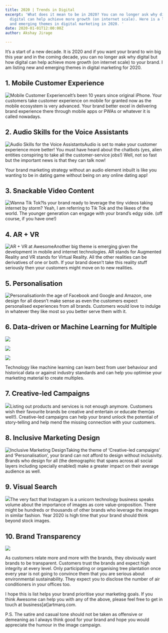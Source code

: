 ```yaml
---
title: 2020 | Trends in Digital
excerpt: 'What does it mean to be in 2020? You can no longer ask why digital but how
  digital can help achieve more growth (on internet scale). Here is a list of new
  and emerging themes in digital marketing in 2020. '
date: 2020-01-01T12:00:00Z
author: Akshay Jirage

---
```

It’s a start of a new decade. It is 2020 and if you want your brand to win big this year and in the coming decade, you can no longer ask why digital but how digital can help achieve more growth (on internet scale) to your brand. I am listing new and emerging themes in digital marketing for 2020.

## 1. Mobile Customer Experience

![Mobile Customer Experience](/uploads/mobile-experience.png "Experience on mobile is key for brands in 2020")It’s been 10 years since original iPhone. Your customers take customer experience on mobile for granted now as the mobile ecosystem is very advanced. Your brand better excel in delivering brand experience there through mobile apps or PWAs or whatever it is called nowadays.

## 2. Audio Skills for the Voice Assistants

![Audio Skills for the Voice Assistants](/uploads/voice-assistants.png "Audio assistants are here to stay")Audio is set to make your customer experience more better! You must have heard about the chatbots (yes, alien entities conspiring to take all the customer-service jobs!) Well, not so fast but the important news is that they can talk now!

Your brand marketing strategy without an audio element inbuilt is like you wanting to be in dating game without being on any online dating app!

## 3. Snackable Video Content

![Wanna Tik Tok?](/uploads/snack-video.png "Snackable Video")Is your brand ready to leverage the tiny videos taking internet by storm? Yeah, I am referring to Tik Tok and the likees of the world. The younger generation can engage with your brand’s edgy side. (off course, if you have one!)

## 4. AR + VR

![AR + VR at Awesome](/uploads/ARVR.png "AR + VR")Another big theme is emerging given the development in mobile and internet technologies. AR stands for Augmented Reality and VR stands for Virtual Reality. All the other realities can be derivatives of one or both. If your brand doesn’t take this reality stuff seriously then your customers might move on to new realities.

## 5. Personalisation

![Personalisation](/uploads/personalisation.png "Show me Cats")In the age of Facebook and Google and Amazon, one design for all doesn’t make sense as even the customers expect personalised experiences from all brands. Customers would love to indulge in whatever they like most so you better serve them with it.

## 6. Data-driven or Machine Learning for Multiple

![](/uploads/ml-multiple03.png)

![](/uploads/ml-multiple01.png)

![](/uploads/ml-multiple02.png) 

Technology like machine learning can learn best from user behaviour and historical data or against industry standards and can help you optimise your marketing material to create multiples.

## 7. Creative-led Campaigns

![](/uploads/creative-led.png)Listing out products and services is not enough anymore. Customers wish their favourite brands be creative and entertain or educate them(as well!). Creative-led campaigns can help your brand unlock the potential of story-telling and help mend the missing connection with your customers.

## 8. Inclusive Marketing Design

![Inclusive Marketing Design](/uploads/party-for-all.png "Party for all means Inclusive Marketing Design")Taking the theme of ‘Creative-led campaigns’ and ‘Personalisation’, your brand can not afford to design without inclusivity. Brands who design for all (the demographic that spans across all social layers including specially enabled) make a greater impact on their average audience as well.

## 9. Visual Search

![](/uploads/image-search.png)The very fact that Instagram is a unicorn technology business speaks volume about the importance of images as core value-proposition. There might be hundreds or thousands of other brands who leverage the images in similar fashion. Year 2020 is high time that your brand should think beyond stock images.

## 10. Brand Transparency

![](/uploads/brand-transperancy.png)

As customers relate more and more with the brands, they obviously want brands to be transparent. Customers trust the brands and expect high integrity at every level. Only participating or organising tree plantation once every year is not going to convince them that you are serious about environmental sustainability. They expect you to disclose the number of air conditioners in your offices too.

I hope this is list helps your brand prioritise your marketing goals. If you think Awesome can help you with any of the above, please feel free to get in touch at business\[at\]artmarq.com.

P.S. The satire and casual tone should not be taken as offensive or demeaning as I always think good for your brand and hope you would appreciate the humour in the image campaign.